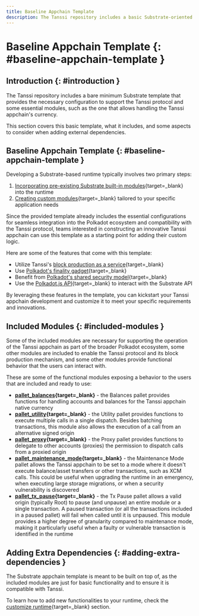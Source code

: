 ```yaml
---
title: Baseline Appchain Template
description: The Tanssi repository includes a basic Substrate-oriented template that provides the necessary configuration to kick-start the development of an appchain.
---
```


# Baseline Appchain Template {: #baseline-appchain-template }

## Introduction {: #introduction }

The Tanssi repository includes a bare minimum Substrate template that provides the necessary configuration to support the Tanssi protocol and some essential modules, such as the one that allows handling the Tanssi appchain's currency.

This section covers this basic template, what it includes, and some aspects to consider when adding external dependencies.

## Baseline Appchain Template {: #baseline-appchain-template }

Developing a Substrate-based runtime typically involves two primary steps:

1. [Incorporating pre-existing Substrate built-in modules](/builders/build/customize/adding-built-in-module/){target=\_blank} into the runtime
2. [Creating custom modules](/builders/build/customize/adding-custom-made-module/){target=\_blank} tailored to your specific application needs

Since the provided template already includes the essential configurations for seamless integration into the Polkadot ecosystem and compatibility with the Tanssi protocol, teams interested in constructing an innovative Tanssi appchain can use this template as a starting point for adding their custom logic.

Here are some of the features that come with this template:

- Utilize Tanssi's [block production as a service](/learn/tanssi/technical-features/#block-production-as-a-service){target=\_blank}
- Use [Polkadot's finality gadget](https://wiki.polkadot.network/docs/learn-consensus#finality-gadget-grandpa){target=\_blank}
- Benefit from [Polkadot's shared security model](https://wiki.polkadot.network/docs/learn-parachains#shared-security){target=\_blank}
- Use the [Polkadot.js API](/dapp-developers/developer-toolkit/substrate-api/polkadot-js-api){target=\_blank} to interact with the Substrate API

By leveraging these features in the template, you can kickstart your Tanssi appchain development and customize it to meet your specific requirements and innovations.

## Included Modules {: #included-modules }

Some of the included modules are necessary for supporting the operation of the Tanssi appchain as part of the broader Polkadot ecosystem, some other modules are included to enable the Tanssi protocol and its block production mechanism, and some other modules provide functional behavior that the users can interact with. 

These are some of the functional modules exposing a behavior to the users that are included and ready to use:

- **[pallet_balances](https://paritytech.github.io/substrate/master/pallet_balances/index.html){target=\_blank}** - the Balances pallet provides functions for handling accounts and balances for the Tanssi appchain native currency
- **[pallet_utility](https://paritytech.github.io/polkadot-sdk/master/pallet_utility/index.html){target=\_blank}** - the Utility pallet provides functions to execute multiple calls in a single dispatch. Besides batching transactions, this module also allows the execution of a call from an alternative signed origin
- **[pallet_proxy](https://paritytech.github.io/polkadot-sdk/master/pallet_proxy/index.html){target=\_blank}** - the Proxy pallet provides functions to delegate to other accounts (proxies) the permission to dispatch calls from a proxied origin
- **[pallet_maintenance_mode](https://github.com/moondance-labs/moonkit/blob/tanssi-polkadot-v1.3.0/pallets/maintenance-mode/src/lib.rs){target=\_blank}** - the Maintenance Mode pallet allows the Tanssi appchain to be set to a mode where it doesn't execute balance/asset transfers or other transactions, such as XCM calls. This could be useful when upgrading the runtime in an emergency, when executing large storage migrations, or when a security vulnerability is discovered
- **[pallet_tx_pause](https://github.com/paritytech/polkadot-sdk/blob/master/substrate/frame/tx-pause/src/lib.rs){target=\_blank}** - the Tx Pause pallet allows a valid origin (typically Root) to pause (and unpause) an entire module or a single transaction. A paused transaction (or all the transactions included in a paused pallet) will fail when called until it is unpaused. This module provides a higher degree of granularity compared to maintenance mode, making it particularly useful when a faulty or vulnerable transaction is identified in the runtime

## Adding Extra Dependencies {: #adding-extra-dependencies }

The Substrate appchain template is meant to be built on top of, as the included modules are just for basic functionality and to ensure it is compatible with Tanssi.

To learn how to add new functionalities to your runtime, check the [customize runtime](/builders/build/customize/){target=\_blank} section.